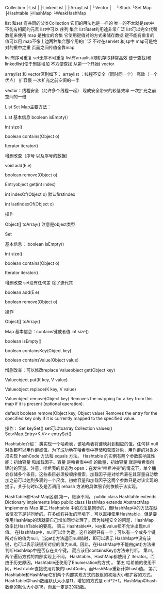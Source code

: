 
Collection﻿
├List
│├LinkedList
│├ArrayList
│└Vector
│　└Stack
└Set
Map
├Hashtable
├HashMap
└WeakHashMap

list 和set 有共同的父类Collection  它们的用法也是一样的 唯一的不太就是set中不能有相同的元素 list中可以 序列 集合
list和set的用途非常广泛 list可以完全代替数组来使用
map 是独立的合集 它使用键值对的方式来储存数据 键不能有重复的 值可以用 map不像上边两种集合那个用的广泛 不过在servlet 和jsp中 map可是绝对的重中之重 页面之间传值全靠map

list有序可重复 set无序不可重复
list有arraylist(随机存取非常高效 便于查找)和linkedlist(便于删除增加 不方便查找 从第一个开始) vector 


   arraylist 和 vector区别如下：
   arraylist ：线程不安全（同时同一个）   高效（一个优点）      扩容慢 一次扩充之前空间的一半   

   vector：线程安全（允许多个线程一起）  现成安全带来的较低效率 一次扩充之前空间的一倍
                       
    
   
 List Set Map主要方法：

List
基本信息
boolean     isEmpty()

int             size()

boolean     contains(Object o)

Iterator<E>     iterator()

增删改查（序号 以及序号的数据）

void            add(E e)

boolean     remove(Object o)

Entryobject             get(int index)

int             indexOf(Object o) 默认firstindex

int             lastIndexOf(Object o)

操作

Object[]     toArray()  注意是object类型




Set

基本信息：
boolean     isEmpty()

int             size()

boolean     contains(Object o)

Iterator<E>     iterator()

增删改查 set没有任何差 除了迭代其

boolean     add(E e)

boolean     remove(Object o)

操作

Object[]     toArray()




Map
基本信息：contains键或者值
int     size()

boolean     isEmpty()

boolean     containsKey(Object key)

boolean     containsValue(Object value)

增删改查：可以修改replace
Valueobject             get(Object key)

Valueobject             put(K key, V value)

Valueobject             replace(K key, V value)

Valueobject             remove(Object key)
Removes the mapping for a key from this map if it is present (optional operation).

default boolean     remove(Object key, Object value)
Removes the entry for the specified key only if it is currently mapped to the specified value.



操作：
Set<K>     keySet()  set可以toarray
Collection<V>     values()
Set<Map.Entry<K,V>>     entrySet()

Hashtable介绍：
类实现一个哈希表，该哈希表将键映射到相应的值。任何非 null 对象都可以用作键或值。为了成功地在哈希表中存储和获取对象，用作键的对象必须实现 hashCode 方法和 equals 方法。
Hashtable 的实例有两个参数影响其性能：初始容量 和加载因子。容量 是哈希表中桶 的数量，初始容量 就是哈希表创建时的容量。注意，哈希表的状态为 open：在发生“哈希冲突”的情况下，单个桶会存储多个条目，这些条目必须按顺序搜索。加载因子是对哈希表在其容量自动增加之前可以达到多满的一个尺度。初始容量和加载因子这两个参数只是对该实现的提示。关于何时以及是否调用 rehash 方法的具体细节则依赖于该实现。

 HashTable和HashMap区别
第一，继承不同。
public class Hashtable extends Dictionary implements Map
public class HashMap  extends AbstractMap implements Map
第二
Hashtable 中的方法是同步的，而HashMap中的方法在缺省情况下是非同步的。在多线程并发的环境下，可以直接使用Hashtable，但是要使用HashMap的话就要自己增加同步处理了。因为线程安全的问题，HashMap效率比HashTable的要高。
第三
Hashtable中，key和value都不允许出现null值。
在HashMap中，null可以作为键，这样的键只有一个；可以有一个或多个键所对应的值为null。当get()方法返回null值时，即可以表示 HashMap中没有该键，也可以表示该键所对应的值为null。因此，在HashMap中不能由get()方法来判断HashMap中是否存在某个键， 而应该用containsKey()方法来判断。
第四，两个遍历方式的内部实现上不同。
Hashtable、HashMap都使用了 Iterator。而由于历史原因，Hashtable还使用了Enumeration的方式 。
第五
哈希值的使用不同，HashTable直接使用对象的hashCode。而HashMap重新计算hash值。
第六
Hashtable和HashMap它们两个内部实现方式的数组的初始大小和扩容的方式。HashTable中hash数组默认大小是11，增加的方式是 old*2+1。HashMap中hash数组的默认大小是16，而且一定是2的指数。

